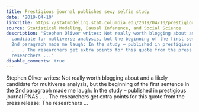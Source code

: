 ```yaml
---
title: Prestigious journal publishes sexy selfie study
date: '2019-04-10'
linkTitle: https://statmodeling.stat.columbia.edu/2019/04/10/prestigious-journal-publishes-sexy-selfie-study/
source: Statistical Modeling, Causal Inference, and Social Science
description: 'Stephen Oliver writes: Not really worth blogging about and a likely
  candidate for multiverse analysis, but the beginning of the first sentence in the
  2nd paragraph made me laugh: In the study – published in prestigious journal PNAS
  . . . The researchers get extra points for this quote from the press release: The
  researchers ...'
disable_comments: true
---
```

Stephen Oliver writes: Not really worth blogging about and a likely candidate for multiverse analysis, but the beginning of the first sentence in the 2nd paragraph made me laugh: In the study – published in prestigious journal PNAS . . . The researchers get extra points for this quote from the press release: The researchers ...